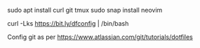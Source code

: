 
sudo apt install curl git tmux
sudo snap install neovim

curl -Lks https://bit.ly/dfconfig | /bin/bash

Config git as per
https://www.atlassian.com/git/tutorials/dotfiles

